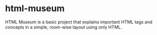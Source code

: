 # html-museum
HTML Museum is a basic project that explains important HTML tags and concepts in a simple, room-wise layout using only HTML.
